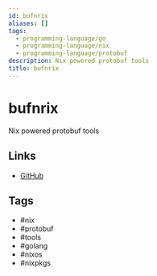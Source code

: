 ```yaml
---
id: bufnrix
aliases: []
tags:
  - programming-language/go
  - programming-language/nix
  - programming-language/protobuf
description: Nix powered protobuf tools
title: bufnrix
---
```


# bufnrix

Nix powered protobuf tools

## Links

- [GitHub](https://github.com/conneroisu/bufnrix)

## Tags

- #nix
- #protobuf
- #tools
- #golang
- #nixos
- #nixpkgs



